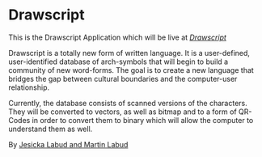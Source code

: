 # Drawscript

This is the Drawscript Application which will be live at [*Drawscript*](http://drawscript.com)

Drawscript is a totally new form of written language. It is a user-defined, user-identified database of arch-symbols that will begin to build a community of new word-forms. The goal is to create a new language that bridges the gap between cultural boundaries and the computer-user relationship. 

Currently, the database consists of scanned versions of the characters. They will be converted to vectors, as well as bitmap and to a form of QR-Codes in order to convert them to binary which will allow the computer to understand them as well. 


By [Jesicka Labud and Martin Labud](http://twonontechies.com)